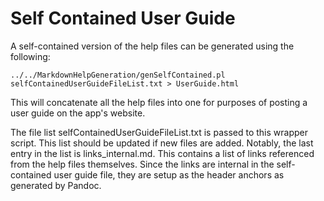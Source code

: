 # Self Contained User Guide

A self-contained version of the help files can be generated using the following:

	../../MarkdownHelpGeneration/genSelfContained.pl selfContainedUserGuideFileList.txt > UserGuide.html

This will concatenate all the help files into one for purposes of posting a user guide on the app's website.

The file list selfContainedUserGuideFileList.txt is passed to this wrapper script. This list should be updated if new files are added. Notably, the last entry in the list is links_internal.md. This contains a list of links referenced from the help files themselves. Since the links are internal in the self-contained user guide file, they are setup as the header anchors as generated by Pandoc.